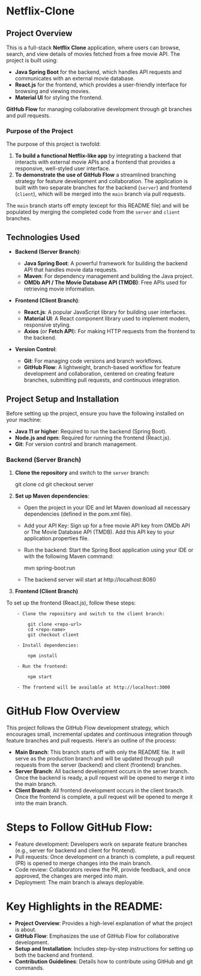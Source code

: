 # Netflix-Clone

## Project Overview

This is a full-stack **Netflix Clone** application, where users can browse, search, and view details of movies fetched from a free movie API. The project is built using:
- **Java Spring Boot** for the backend, which handles API requests and communicates with an external movie database.
- **React.js** for the frontend, which provides a user-friendly interface for browsing and viewing movies.
- **Material UI** for styling the frontend.

**GitHub Flow** 
for managing collaborative development through git branches and pull requests.


### Purpose of the Project

The purpose of this project is twofold:
1. **To build a functional Netflix-like app**
    by integrating a backend that interacts with external movie APIs and a frontend that provides a responsive, well-styled user interface.
2. **To demonstrate the use of GitHub Flow**
    a streamlined branching strategy for feature development and collaboration. The application is built with two separate branches for the backend (`server`) and frontend (`client`), which will be merged into the `main` branch via pull requests.

The `main` branch starts off empty (except for this README file) and will be populated by merging the completed code from the `server` and `client` branches.


## Technologies Used

- **Backend (Server Branch)**: 
  - **Java Spring Boot**:
    A powerful framework for building the backend API that handles movie data requests.
  - **Maven**:
    For dependency management and building the Java project.
  - **OMDb API / The Movie Database API (TMDB)**:
    Free APIs used for retrieving movie information.

- **Frontend (Client Branch)**: 
  - **React.js**:
    A popular JavaScript library for building user interfaces.
  - **Material UI**:
    A React component library used to implement modern, responsive styling.
  - **Axios** (or **Fetch API**):
    For making HTTP requests from the frontend to the backend.

- **Version Control**: 
  - **Git**:
    For managing code versions and branch workflows.
  - **GitHub Flow**:
    A lightweight, branch-based workflow for feature development and collaboration, centered on creating feature branches, submitting pull requests, and continuous integration.


## Project Setup and Installation

Before setting up the project, ensure you have the following installed on your machine:

- **Java 11 or higher**: Required to run the backend (Spring Boot).
- **Node.js and npm**: Required for running the frontend (React.js).
- **Git**: For version control and branch management.

### Backend (Server Branch)


1. **Clone the repository** and switch to the `server` branch:

   git clone <repo-url>
   cd <repo-name>
   git checkout server

2. **Set up Maven dependencies**:

    - Open the project in your IDE and let Maven download all necessary dependencies (defined in the pom.xml file).
    - Add your API Key:
        Sign up for a free movie API key from OMDb API or The Movie Database API (TMDB).
        Add this API key to your application.properties file.
    - Run the backend:
        Start the Spring Boot application using your IDE or with the following Maven command:
    
        mvn spring-boot:run

    - The backend server will start at http://localhost:8080


3. **Frontend (Client Branch)**

To set up the frontend (React.js), follow these steps:

        - Clone the repository and switch to the client branch:

            git clone <repo-url>
            cd <repo-name>
            git checkout client

        - Install dependencies:

            npm install

        - Run the frontend:

            npm start

        - The frontend will be available at http://localhost:3000


# GitHub Flow Overview

This project follows the GitHub Flow development strategy, which encourages small, incremental updates and continuous integration through feature branches and pull requests. Here's an outline of the process:

- **Main Branch**:
    This branch starts off with only the README file. It will serve as the production branch and will be updated through pull requests from the server (backend) and client (frontend) branches.
- **Server Branch**:
    All backend development occurs in the server branch. Once the backend is ready, a pull request will be opened to merge it into the main branch.
- **Client Branch**:
    All frontend development occurs in the client branch. Once the frontend is complete, a pull request will be opened to merge it into the main branch.


# Steps to Follow GitHub Flow:


- Feature development:
    Developers work on separate feature branches (e.g., server for backend and client for frontend).
- Pull requests:
    Once development on a branch is complete, a pull request (PR) is opened to merge changes into the main branch.
- Code review:
    Collaborators review the PR, provide feedback, and once approved, the changes are merged into main.
- Deployment:
    The main branch is always deployable.


# Key Highlights in the README:

- **Project Overview**:
    Provides a high-level explanation of what the project is about.
- **GitHub Flow**:
    Emphasizes the use of GitHub Flow for collaborative development.
- **Setup and Installation**:
    Includes step-by-step instructions for setting up both the backend and frontend.
- **Contribution Guidelines**:
    Details how to contribute using GitHub and git commands.